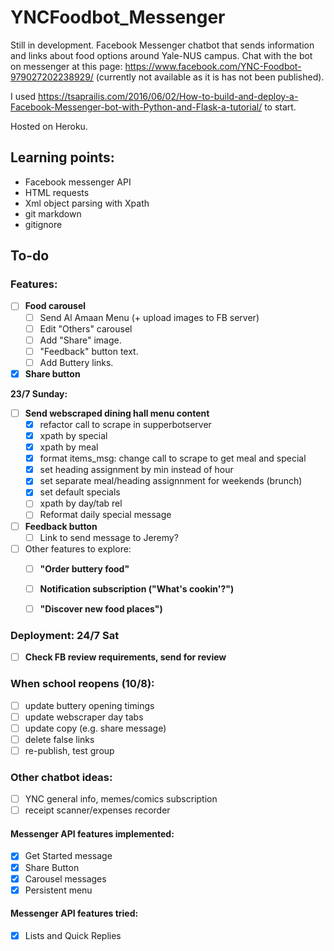 # YNCFoodbot_Messenger
Still in development.
Facebook Messenger chatbot that sends information and links about food options around Yale-NUS campus. 
Chat with the bot on messenger at this page: https://www.facebook.com/YNC-Foodbot-979027202238929/ (currently not available as it is has not been published). 

I used https://tsaprailis.com/2016/06/02/How-to-build-and-deploy-a-Facebook-Messenger-bot-with-Python-and-Flask-a-tutorial/ to start. 

Hosted on Heroku. 

## Learning points:

- Facebook messenger API
- HTML requests
- Xml object parsing with Xpath
- git markdown
- gitignore

## To-do
### Features:
- [ ] **Food carousel**
    - [ ] Send Al Amaan Menu (+ upload images to FB server)
    - [ ] Edit "Others" carousel
    - [ ] Add "Share" image.
    - [ ] "Feedback" button text.
    - [ ] Add Buttery links.
- [X] **Share button**

**23/7 Sunday:**
- [ ] **Send webscraped dining hall menu content**
    - [X] refactor call to scrape in supperbotserver
    - [X] xpath by special
    - [X] xpath by meal
    - [X] format items_msg: change call to scrape to get meal and special
    - [X] set heading assignment by min instead of hour
    - [X] set separate meal/heading assignnment for weekends (brunch)
    - [X] set default specials
    - [ ] xpath by day/tab rel
    - [ ] Reformat daily special message

- [ ] **Feedback button**
    - [ ] Link to send message to Jeremy?

- [ ] Other features to explore:
    - [ ] **"Order buttery food"**
    - [ ] **Notification subscription ("What's cookin'?")**
    - [ ] **"Discover new food places")**


### Deployment: 24/7 Sat
- [ ] **Check FB review requirements, send for review**

### When school reopens (10/8):

- [ ] update buttery opening timings
- [ ] update webscraper day tabs
- [ ] update copy (e.g. share message)
- [ ] delete false links
- [ ] re-publish, test group

### Other chatbot ideas:
- [ ] YNC general info, memes/comics subscription
- [ ] receipt scanner/expenses recorder

#### Messenger API features implemented:
- [X] Get Started message
- [X] Share Button
- [X] Carousel messages
- [X] Persistent menu

#### Messenger API features tried:
- [X] Lists and Quick Replies
